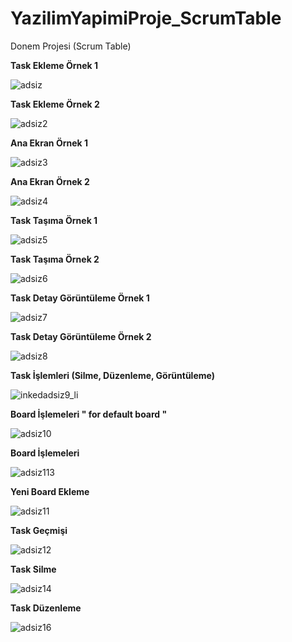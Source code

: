 # YazilimYapimiProje_ScrumTable
Donem Projesi (Scrum Table)

**Task Ekleme Örnek 1** 

![adsiz](https://user-images.githubusercontent.com/38167309/40394849-f758d096-5e2d-11e8-9be0-909e780c8beb.jpg)

**Task Ekleme Örnek 2**

![adsiz2](https://user-images.githubusercontent.com/38167309/40394880-1856350e-5e2e-11e8-93f3-d3c24b209253.jpg)

**Ana Ekran Örnek 1**

![adsiz3](https://user-images.githubusercontent.com/38167309/40394903-3a9972ac-5e2e-11e8-9c66-92687bef8610.jpg)

**Ana Ekran Örnek 2**

![adsiz4](https://user-images.githubusercontent.com/38167309/40394970-8b645fb2-5e2e-11e8-875a-16bd2ab35794.jpg)

**Task Taşıma Örnek 1**

![adsiz5](https://user-images.githubusercontent.com/38167309/40394992-9e539660-5e2e-11e8-9ec7-398bef3f0f35.jpg)

**Task Taşıma Örnek 2**

![adsiz6](https://user-images.githubusercontent.com/38167309/40395005-ac012872-5e2e-11e8-9395-013c44de1308.jpg)

**Task Detay Görüntüleme Örnek 1**

![adsiz7](https://user-images.githubusercontent.com/38167309/40395035-d1f23bf2-5e2e-11e8-9c89-4904feede093.jpg)

**Task Detay Görüntüleme Örnek 2**

![adsiz8](https://user-images.githubusercontent.com/38167309/40395050-e4a01710-5e2e-11e8-86e1-808ff1fb5cc9.jpg)

**Task İşlemleri (Silme, Düzenleme, Görüntüleme)**

![inkedadsiz9_li](https://user-images.githubusercontent.com/38167309/40395092-174afd38-5e2f-11e8-86b1-36dfec9b9ac9.jpg)

**Board İşlemeleri  " for default board  "**

![adsiz10](https://user-images.githubusercontent.com/38167309/40395149-65800f0c-5e2f-11e8-9daf-ccb52f41f0c8.jpg)

**Board İşlemeleri**

![adsiz113](https://user-images.githubusercontent.com/38167309/40395249-d9758d24-5e2f-11e8-841d-e24ff09cea18.jpg)

**Yeni Board Ekleme**

![adsiz11](https://user-images.githubusercontent.com/38167309/40395281-facaa950-5e2f-11e8-88d2-d70e6e890861.jpg)

**Task Geçmişi**

![adsiz12](https://user-images.githubusercontent.com/38167309/40395319-1a334220-5e30-11e8-9149-e0ddfb082622.jpg)

**Task Silme**

![adsiz14](https://user-images.githubusercontent.com/38167309/40395342-3607171a-5e30-11e8-8499-b242d29d1384.png)

**Task Düzenleme**

![adsiz16](https://user-images.githubusercontent.com/38167309/40395363-55ebf88e-5e30-11e8-9c5a-f90fe58da642.jpg)
